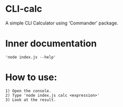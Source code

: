 # CLI-calc

A simple CLI Calculator using 'Commander' package.

# Inner documentation

    'node index.js --help'

# How to use:

    1) Open the console.
    2) Type 'node index.js calc <expression>'
    3) Look at the result.
